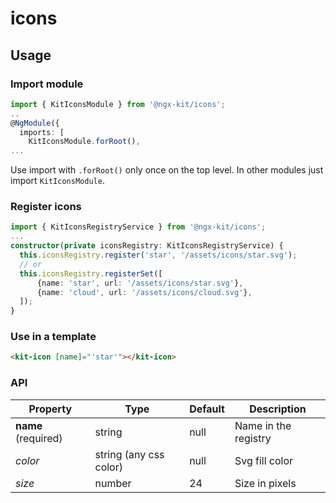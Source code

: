# icons

## Usage

### Import module

```typescript
import { KitIconsModule } from '@ngx-kit/icons';
..
@NgModule({
  imports: [
    KitIconsModule.forRoot(),
...
```

Use import with `.forRoot()` only once on the top level. 
In other modules just import `KitIconsModule`.

### Register icons

```typescript
import { KitIconsRegistryService } from '@ngx-kit/icons';
...
constructor(private iconsRegistry: KitIconsRegistryService) {
  this.iconsRegistry.register('star', '/assets/icons/star.svg');
  // or
  this.iconsRegistry.registerSet([
      {name: 'star', url: '/assets/icons/star.svg'},
      {name: 'cloud', url: '/assets/icons/cloud.svg'},
  ]);
}
```

### Use in a template

```html
<kit-icon [name]="'star'"></kit-icon>
```

### API

| Property | Type | Default | Description |
| --- | --- | --- | --- |
| **name** (required) | string | null | Name in the registry |
| *color* | string (any css color) | null | Svg fill color |
| *size* | number | 24 | Size in pixels | 
